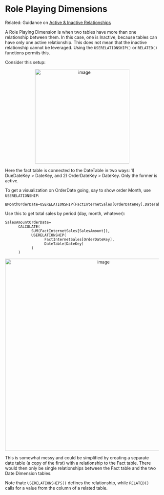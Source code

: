 # Role Playing Dimensions
Related: Guidance on [Active & Inactive Relationships](https://docs.microsoft.com/en-us/power-bi/guidance/relationships-active-inactive)

A Role Playing Dimension is when two tables have more than one relationship between them. In this case, one is Inactive, because tables can have only one active 
relationship. This does not mean that the inactive relationship cannot be leveraged. Using the `USERELATIONSHIP()` or `RELATED()` functions permits this.

Consider this setup:  
<p align="center"><img width="309" alt="image" src="https://user-images.githubusercontent.com/29554021/156819921-bf1d934a-8ea1-42d9-94c9-98aae41a1c9a.png"></p>

Here the fact table is connected to the DateTable in two ways: 1) DueDateKey > DateKey, and 2) OrderDateKey > DateKey. Only the former is active.

To get a visualization on OrderDate going, say to show order Month, use `USERELATIONSHIP`:
```
BMonthOrderDate=USERELATIONSHIP(FactInternetSales[OrderDateKey],DateTable[DateKey])
```

Use this to get total sales by period (day, month, whatever):
```
SalesAmountOrderDate=
      CALCULATE(
            SUM(FactInternetSales[SalesAmount]),
            USERELATIONSHIP(
                  FactInternetSales[OrderDateKey],
                  DateTable[DateKey]
            )
      )
```

<p align="center"><img width="629" alt="image" src="https://user-images.githubusercontent.com/29554021/156820781-5f8e847b-b5dd-4188-8616-6d72e2adbc33.png"></p>

This is somewhat messy and could be simplified by creating a separate date table (a copy of the first) with a relationship to the Fact table. There would then only be single relationships between the Fact table and the two Date Dimension tables.

Note thate `USERELATIONSHIPS()` defines the relationship, while `RELATED()` calls for a value from the column of a related table.
